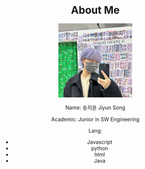 <h1 style="text-align: center;"> About Me </h1>

<div style="text-align: center;">

<img src="/assets/me.png" width="40%" height="40%" >

Name: 송지윤 Jiyun Song

Academic: Junior in SW Engineering

Lang:

- Javascript
- python
- html
- Java

</div>

